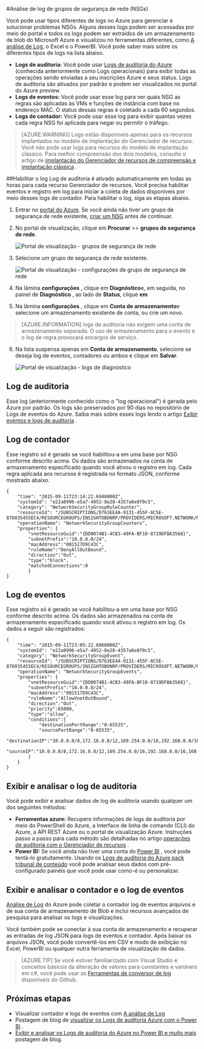 <properties
   pageTitle="Monitorar operações, eventos e contadores NSGs | Microsoft Azure"
   description="Saiba como habilitar contadores, eventos e log operacional para NSGs"
   services="virtual-network"
   documentationCenter="na"
   authors="jimdial"
   manager="carmonm"
   editor="tysonn"
   tags="azure-resource-manager"
/>
<tags
   ms.service="virtual-network"
   ms.devlang="na"
   ms.topic="article"
   ms.tgt_pltfrm="na"
   ms.workload="infrastructure-services"
   ms.date="07/14/2016"
   ms.author="jdial" />

#<a name="log-analytics-for-network-security-groups-nsgs"></a>Análise de log de grupos de segurança de rede (NSGs)

Você pode usar tipos diferentes de logs no Azure para gerenciar e solucionar problemas NSGs. Alguns desses logs podem ser acessadas por meio do portal e todos os logs podem ser extraídos de um armazenamento de blob do Microsoft Azure e visualizou no ferramentas diferentes, como [A análise de Log](../log-analytics/log-analytics-azure-networking-analytics.md), o Excel e o PowerBI. Você pode saber mais sobre os diferentes tipos de logs na lista abaixo.

- **Logs de auditoria:** Você pode usar [Logs de auditoria do Azure](../monitoring-and-diagnostics/insights-debugging-with-events.md) (conhecida anteriormente como Logs operacionais) para exibir todas as operações sendo enviadas a seu inscrições Azure e seus status. Logs de auditoria são ativados por padrão e podem ser visualizados no portal do Azure preview.
- **Logs de eventos:** Você pode usar esse log para ver quais NSG as regras são aplicadas às VMs e funções de instância com base no endereço MAC. O status dessas regras é coletado a cada 60 segundos.
- **Logs de contador:** Você pode usar esse log para exibir quantas vezes cada regra NSG foi aplicada para negar ou permitir o tráfego.

>[AZURE.WARNING] Logs estão disponíveis apenas para os recursos implantados no modelo de implantação do Gerenciador de recursos. Você não pode usar logs para recursos do modelo de implantação clássico. Para melhor compreensão dos dois modelos, consulte o artigo de [implantação do Gerenciador de recursos de compreensão e implantação clássica](../resource-manager-deployment-model.md) .

##<a name="enable-logging"></a>Habilitar o log
Log de auditoria é ativado automaticamente em todas as horas para cada recurso Gerenciador de recursos. Você precisa habilitar eventos e registro em log para iniciar a coleta de dados disponíveis por meio desses logs de contador. Para habilitar o log, siga as etapas abaixo.

1.  Entrar no [portal do Azure](https://portal.azure.com). Se você ainda não tiver um grupo de segurança de rede existente, [criar um NSG](virtual-networks-create-nsg-arm-ps.md) antes de continuar.

2.  No portal de visualização, clique em **Procurar** >> **grupos de segurança de rede**.

    ![Portal de visualização - grupos de segurança de rede](./media/virtual-network-nsg-manage-log/portal-enable1.png)

3. Selecione um grupo de segurança de rede existente.

    ![Portal de visualização - configurações de grupo de segurança de rede](./media/virtual-network-nsg-manage-log/portal-enable2.png)

4. Na lâmina **configurações** , clique em **Diagnóstico**e, em seguida, no painel de **Diagnóstico** , ao lado de **Status**, clique **em**
5. Na lâmina **configurações** , clique em **Conta de armazenamento**e selecione um armazenamento existente de conta, ou crie um novo.  

>[AZURE.INFORMATION] logs de auditoria não exigem uma conta de armazenamento separada. O uso de armazenamento para o evento e o log de regra provocará encargos de serviço.

6. Na lista suspensa apenas em **Conta de armazenamento**, selecione se deseja log de eventos, contadores ou ambos e clique em **Salvar**.

    ![Portal de visualização - logs de diagnóstico](./media/virtual-network-nsg-manage-log/portal-enable3.png)

## <a name="audit-log"></a>Log de auditoria
Esse log (anteriormente conhecido como o "log operacional") é gerada pelo Azure por padrão.  Os logs são preservados por 90 dias no repositório de Logs de eventos do Azure. Saiba mais sobre esses logs lendo o artigo [Exibir eventos e logs de auditoria](../monitoring-and-diagnostics/insights-debugging-with-events.md) .

## <a name="counter-log"></a>Log de contador
Esse registro só é gerado se você habilitou-a em uma base por NSG conforme descrito acima. Os dados são armazenados na conta de armazenamento especificado quando você ativou o registro em log. Cada regra aplicada aos recursos é registrada no formato JSON, conforme mostrado abaixo.

    {
        "time": "2015-09-11T23:14:22.6940000Z",
        "systemId": "e22a0996-e5a7-4952-8e28-4357a6e8f0c5",
        "category": "NetworkSecurityGroupRuleCounter",
        "resourceId": "/SUBSCRIPTIONS/D763EE4A-9131-455F-8C5E-876035455EC4/RESOURCEGROUPS/INSIGHTOBONRP/PROVIDERS/MICROSOFT.NETWORK/NETWORKSECURITYGROUPS/NSGINSIGHTOBONRP",
        "operationName": "NetworkSecurityGroupCounters",
        "properties": {
            "vnetResourceGuid":"{DD0074B1-4CB3-49FA-BF10-8719DFBA3568}",
            "subnetPrefix":"10.0.0.0/24",
            "macAddress":"001517D9C43C",
            "ruleName":"DenyAllOutBound",
            "direction":"Out",
            "type":"block",
            "matchedConnections":0
            }
    }

## <a name="event-log"></a>Log de eventos
Esse registro só é gerado se você habilitou-a em uma base por NSG conforme descrito acima. Os dados são armazenados na conta de armazenamento especificado quando você ativou o registro em log. Os dados a seguir são registrados:

    {
        "time": "2015-09-11T23:05:22.6860000Z",
        "systemId": "e22a0996-e5a7-4952-8e28-4357a6e8f0c5",
        "category": "NetworkSecurityGroupEvent",
        "resourceId": "/SUBSCRIPTIONS/D763EE4A-9131-455F-8C5E-876035455EC4/RESOURCEGROUPS/INSIGHTOBONRP/PROVIDERS/MICROSOFT.NETWORK/NETWORKSECURITYGROUPS/NSGINSIGHTOBONRP",
        "operationName": "NetworkSecurityGroupEvents",
        "properties": {
            "vnetResourceGuid":"{DD0074B1-4CB3-49FA-BF10-8719DFBA3568}",
            "subnetPrefix":"10.0.0.0/24",
            "macAddress":"001517D9C43C",
            "ruleName":"AllowVnetOutBound",
            "direction":"Out",
            "priority":65000,
            "type":"allow",
            "conditions":{
                "destinationPortRange":"0-65535",
                "sourcePortRange":"0-65535",
                "destinationIP":"10.0.0.0/8,172.16.0.0/12,169.254.0.0/16,192.168.0.0/16,168.63.129.16/32",
                "sourceIP":"10.0.0.0/8,172.16.0.0/12,169.254.0.0/16,192.168.0.0/16,168.63.129.16/32"
            }
        }
    }

## <a name="view-and-analyze-the-audit-log"></a>Exibir e analisar o log de auditoria
Você pode exibir e analisar dados de log de auditoria usando qualquer um dos seguintes métodos:

- **Ferramentas azure:** Recupere informações de logs de auditoria por meio do PowerShell do Azure, a Interface de linha de comando (CLI) do Azure, a API REST Azure ou o portal de visualização Azure.  Instruções passo a passo para cada método são detalhadas no artigo [operações de auditoria com o Gerenciador de recursos](../resource-group-audit.md) .
- **Power BI:** Se você ainda não tiver uma conta do [Power BI](https://powerbi.microsoft.com/pricing) , você pode tentá-lo gratuitamente. Usando os [Logs de auditoria do Azure pack tribunal de conteúdo](https://powerbi.microsoft.com/documentation/powerbi-content-pack-azure-audit-logs/) você pode analisar seus dados com pré-configurado painéis que você pode usar como-é ou personalizar.

## <a name="view-and-analyze-the-counter-and-event-log"></a>Exibir e analisar o contador e o log de eventos

[Análise de Log](../log-analytics/log-analytics-azure-networking-analytics.md) do Azure pode coletar o contador log de eventos arquivos e de sua conta de armazenamento de Blob e inclui recursos avançados de pesquisa para analisar os logs e visualizações.

Você também pode se conectar à sua conta de armazenamento e recuperar as entradas de log JSON para logs de eventos e contador. Após baixar os arquivos JSON, você pode convertê-los em CSV e modo de exibição no Excel, PowerBI ou qualquer outra ferramenta de visualização de dados.

>[AZURE.TIP] Se você estiver familiarizado com Visual Studio e conceitos básicos da alteração de valores para constantes e variáveis em c#, você pode usar as [Ferramentas de conversor de log](https://github.com/Azure-Samples/networking-dotnet-log-converter) disponíveis do Github.

## <a name="next-steps"></a>Próximas etapas

- Visualizar contador e logs de eventos com [A análise de Log](../log-analytics/log-analytics-azure-networking-analytics.md)
- Postagem de blog de [visualizar os Logs de auditoria Azure com o Power BI](http://blogs.msdn.com/b/powerbi/archive/2015/09/30/monitor-azure-audit-logs-with-power-bi.aspx) .
- [Exibir e analisar os Logs de auditoria do Azure no Power BI e muito mais](https://azure.microsoft.com/blog/analyze-azure-audit-logs-in-powerbi-more/) postagem de blog.
